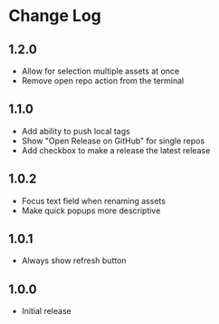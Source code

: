 # Change Log

## 1.2.0

-   Allow for selection multiple assets at once
-   Remove open repo action from the terminal

## 1.1.0

-   Add ability to push local tags
-   Show "Open Release on GitHub" for single repos
-   Add checkbox to make a release the latest release

## 1.0.2

-   Focus text field when renaming assets
-   Make quick popups more descriptive

## 1.0.1

-   Always show refresh button

## 1.0.0

-   Initial release
